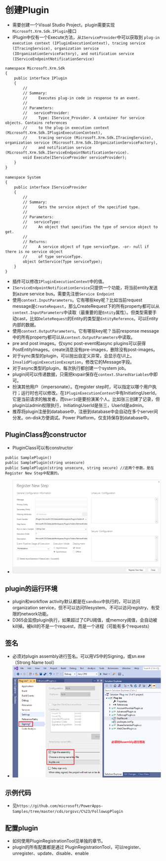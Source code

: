 # 创建Plugin
+ 需要创建一个Visual Studio Project，plugin需要实现`Microsoft.Xrm.Sdk.IPlugin`接口
+ IPlugin中仅有一个Execute方法，从`IServiceProvider`中可以获取到 `plug-in execution context (IPluginExecutionContext), tracing service (ITracingService), organization service (IOrganizationServiceFactory), and notification service (IServiceEndpointNotificationService)`
```
namespace Microsoft.Xrm.Sdk
{
    public interface IPlugin
    {
        //
        // Summary:
        //     Executes plug-in code in response to an event.
        //
        // Parameters:
        //   serviceProvider:
        //     Type: IService_Provider. A container for service objects. Contains references
        //     to the plug-in execution context (Microsoft.Xrm.Sdk.IPluginExecutionContext),
        //     tracing service (Microsoft.Xrm.Sdk.ITracingService), organization service (Microsoft.Xrm.Sdk.IOrganizationServiceFactory),
        //     and notification service (Microsoft.Xrm.Sdk.IServiceEndpointNotificationService).
        void Execute(IServiceProvider serviceProvider);
    }
}

namespace System
{
    public interface IServiceProvider
    {
        //
        // Summary:
        //     Gets the service object of the specified type.
        //
        // Parameters:
        //   serviceType:
        //     An object that specifies the type of service object to get.
        //
        // Returns:
        //     A service object of type serviceType. -or- null if there is no service object
        //     of type serviceType.
        object GetService(Type serviceType);
    }
}
```
+ 插件可以修改`IPluginExecutionContext`中的值。
+ `IServiceEndpointNotificationService`只提供一个功能，将当前entity发送到azure service bus。需要先注册`Service Endpoint`
+ 使用`context.InputParameters`。它有哪些key呢？比如当前request message是`CreateRequest`，那么CreateRequest下的所有property都可以从`context.InputParameters`中读取（最重要的是`Entity`属性）。但类型需要手动cast，比如`DeleteRequest`的Entity的类型是`EntityReference`。可以Entity内部的数据。
+ 使用`context.OutputParameters`。它有哪些key呢？当前response message中的所有property都可以从`context.OutputParameters`中读取。
+ pre and post images。仅sync post-event和async plugins可以获得PostEntityImages。create消息没有pre-images，删除没有post-images。
+ 对于sync类型的plugin，可以抛出自定义异常，会显示在UI上。`InvalidPluginExecutionException`，修改它的Message字段。
+ 对于async类型的plugin，每次执行都创建一个system job。
+ plugin间可以传递数据，只需把kvpair保存在`context.SharedVariables`中即可。
+ 扮演其他用户（impersonate）。在register step时，可以指定以哪个用户执行；运行时也可以修改。在`IPluginExecutionContext`中有InitiatingUserId，它是当前请求的触发者，而`UserId`是要扮演某个人。比如张三创建了记录，但plugin以admin权限执行，InitiatingUserId是张三，UserId是admin。
+ 推荐将plugin注册到database中，注册到database中会自动在多个server间分发。on-disk方便调试。Power Platform，仅支持保存到database中。

## PluginClass的constructor
+ PluginClass可以有constructor
```
public SamplePlugin()
public SamplePlugin(string unsecure)
public SamplePlugin(string unsecure, string secure) //这两个参数，是在Register New Step中配置的。
```
+ ![](../20下载和使用SDK/imgs/25-register-new-step.png)


## plugin的运行环境
+ plugin和workflow activity默认都是在`sandbox`中执行的，可以访问organization service，但不可以访问filesystem、不可以访问registry、有受限的network功能。
+ D365会监控plugin执行，如果超过了CPU阈值，或memory阈值，会自动被kill掉。被kill的不是一个request，而是一个进程（可能有多个requests）

## 签名
+ 必须对plugin assembly进行签名。可以用VS中的Signing，或sn.exe（Strong Name tool）
+ ![](imgs/00-signing.png)

## 示例代码
+ 见`https://github.com/microsoft/PowerApps-Samples/tree/master/cds/orgsvc/C%23/FollowupPlugin`


## 配置plugin
+ 如何使用PluginRegistrationTool见单独的章节。
+ plugin的所有配置都是通过 PluginRegistrationTool，可以register、unregister、update、disable、enable